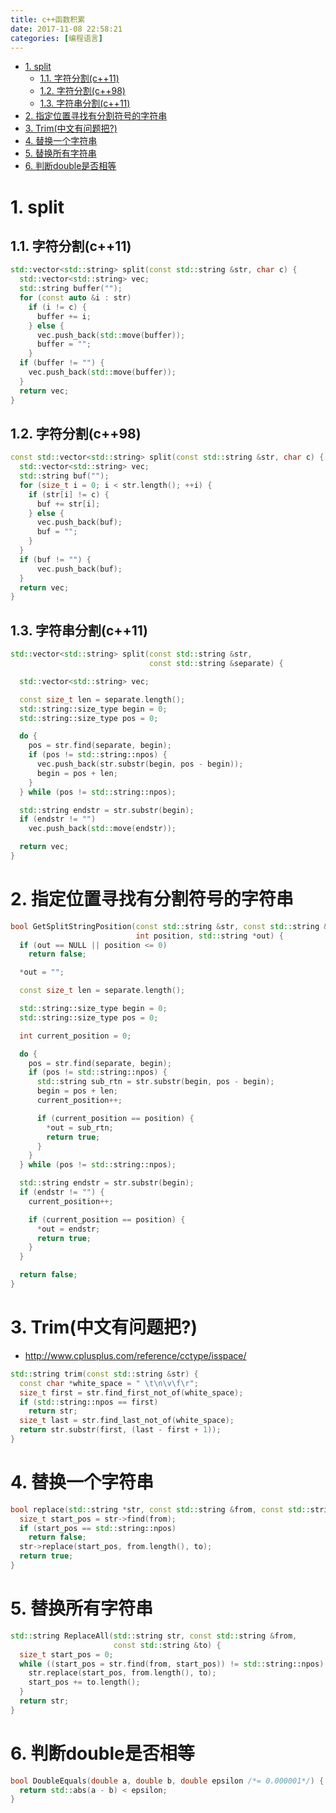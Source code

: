 ```yaml
---
title: c++函数积累
date: 2017-11-08 22:58:21
categories: [编程语言]
---
```


<!-- TOC -->

- [1. split](#1-split)
    - [1.1. 字符分割(c++11)](#11-字符分割c11)
    - [1.2. 字符分割(c++98)](#12-字符分割c98)
    - [1.3. 字符串分割(c++11)](#13-字符串分割c11)
- [2. 指定位置寻找有分割符号的字符串](#2-指定位置寻找有分割符号的字符串)
- [3. Trim(中文有问题把?)](#3-trim中文有问题把)
- [4. 替换一个字符串](#4-替换一个字符串)
- [5. 替换所有字符串](#5-替换所有字符串)
- [6. 判断double是否相等](#6-判断double是否相等)

<!-- /TOC -->


<a id="markdown-1-split" name="1-split"></a>
# 1. split

<a id="markdown-11-字符分割c11" name="11-字符分割c11"></a>
## 1.1. 字符分割(c++11)
```c++
std::vector<std::string> split(const std::string &str, char c) {
  std::vector<std::string> vec;
  std::string buffer("");
  for (const auto &i : str)
    if (i != c) {
      buffer += i;
    } else {
      vec.push_back(std::move(buffer));
      buffer = "";
    }
  if (buffer != "") {
    vec.push_back(std::move(buffer));
  }
  return vec;
}
```

<a id="markdown-12-字符分割c98" name="12-字符分割c98"></a>
## 1.2. 字符分割(c++98)
```c++
const std::vector<std::string> split(const std::string &str, char c) {
  std::vector<std::string> vec;
  std::string buf("");
  for (size_t i = 0; i < str.length(); ++i) {
    if (str[i] != c) {
      buf += str[i];
    } else {
      vec.push_back(buf);
      buf = "";
    }
  }
  if (buf != "") {
      vec.push_back(buf);
  }
  return vec;
}
```

<a id="markdown-13-字符串分割c11" name="13-字符串分割c11"></a>
## 1.3. 字符串分割(c++11)

```c++
std::vector<std::string> split(const std::string &str,
                               const std::string &separate) {

  std::vector<std::string> vec;

  const size_t len = separate.length();
  std::string::size_type begin = 0;
  std::string::size_type pos = 0;

  do {
    pos = str.find(separate, begin);
    if (pos != std::string::npos) {
      vec.push_back(str.substr(begin, pos - begin));
      begin = pos + len;
    }
  } while (pos != std::string::npos);

  std::string endstr = str.substr(begin);
  if (endstr != "")
    vec.push_back(std::move(endstr));

  return vec;
}
```

<a id="markdown-2-指定位置寻找有分割符号的字符串" name="2-指定位置寻找有分割符号的字符串"></a>
# 2. 指定位置寻找有分割符号的字符串
```c++
bool GetSplitStringPosition(const std::string &str, const std::string &separate,
                            int position, std::string *out) {
  if (out == NULL || position <= 0)
    return false;

  *out = "";

  const size_t len = separate.length();

  std::string::size_type begin = 0;
  std::string::size_type pos = 0;

  int current_position = 0;

  do {
    pos = str.find(separate, begin);
    if (pos != std::string::npos) {
      std::string sub_rtn = str.substr(begin, pos - begin);
      begin = pos + len;
      current_position++;

      if (current_position == position) {
        *out = sub_rtn;
        return true;
      }
    }
  } while (pos != std::string::npos);

  std::string endstr = str.substr(begin);
  if (endstr != "") {
    current_position++;

    if (current_position == position) {
      *out = endstr;
      return true;
    }
  }

  return false;
}
```

<a id="markdown-3-trim中文有问题把" name="3-trim中文有问题把"></a>
# 3. Trim(中文有问题把?)
* http://www.cplusplus.com/reference/cctype/isspace/
```c++
std::string trim(const std::string &str) {
  const char *white_space = " \t\n\v\f\r";
  size_t first = str.find_first_not_of(white_space);
  if (std::string::npos == first)
    return str;
  size_t last = str.find_last_not_of(white_space);
  return str.substr(first, (last - first + 1));
}
```

<a id="markdown-4-替换一个字符串" name="4-替换一个字符串"></a>
# 4. 替换一个字符串

```c++
bool replace(std::string *str, const std::string &from, const std::string &to) {
  size_t start_pos = str->find(from);
  if (start_pos == std::string::npos)
    return false;
  str->replace(start_pos, from.length(), to);
  return true;
}
```

<a id="markdown-5-替换所有字符串" name="5-替换所有字符串"></a>
# 5. 替换所有字符串

```c++
std::string ReplaceAll(std::string str, const std::string &from,
                       const std::string &to) {
  size_t start_pos = 0;
  while ((start_pos = str.find(from, start_pos)) != std::string::npos) {
    str.replace(start_pos, from.length(), to);
    start_pos += to.length();
  }
  return str;
}
```

<a id="markdown-6-判断double是否相等" name="6-判断double是否相等"></a>
# 6. 判断double是否相等

```c++
bool DoubleEquals(double a, double b, double epsilon /*= 0.000001*/) {
  return std::abs(a - b) < epsilon;
}
```
